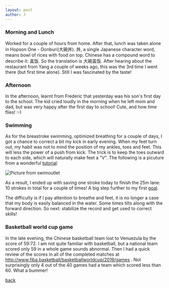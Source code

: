 ```yaml
---
layout: post
author: J
---
```


### Morning and Lunch

Worked for a couple of hours from home. After that, lunch was
taken alone in Hopson One - Donburi(大碗丼). 丼, a single
Japanese character word, means bowl of rices with food on
top. Chinese has a compound word to describe it: 盖饭. So the
translation is 大碗盖饭. After hearing about the restaurant from
Yang a couple of weeks ago, this was the 3rd time I went there
(but first time alone). Still I was fascinated by the taste!

### Afternoon

In the afternoon, learnt from Frederic that yesterday was his
son's first day to the school. The kid cried loudly in the
morning when he left mom and dad, but was very happy after the
first day to school! Cute, and how time flies! :-)

### Swimming

As for the breastroke swimming, optimized breathing for a couple
of days, I got a chance to correct a bit my kick in early
evening. When my feet turn out, my habit was not to mind the
position of my ankles, toes and feet. This will less the power of
a push from kick. The trick is to keep the toes outward to each
side, which will naturally make feet a "V". The following is a
picuture from a wonderful
[tutorial](https://www.swimoutlet.com/guides/how-to-kick-breaststroke):

![Picture from swimoutlet](../../../assets/img/breakstroke-kick.jpg)

As a result, I ended up with saving one stroke today to finish the 25m lane:
10 strokes in total for a couple of times! A big step further to my first
[goal](https://yifanjiang.github.io/2019/08/31/22-02-09.html).

The difficulty is if I pay attention to breathe and feet, it is no longer a
case that my body is easily balanced in the water. Some times tilts along with
the forward direction. So next: stabilize the record and get used to correct
skills!

### Basketball world cup game

In the late evening, the Chinese basketball team lost to
Venuezula by the score of 59:72. I am not quite familiar with
basketball, but a national team scored only 59 in a whole game
sounds abnormal. Then I had a quick review of the scores in all
of the completed matches at
http://www.fiba.basketball/basketballworldcup/2019/games . Not
surprisingly only 4 out of the 40 games had a team which scored
less than 60. What a bummer!

[back](https://yifanjiang.github.io/)
